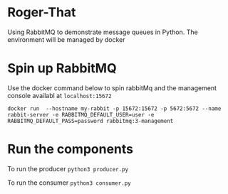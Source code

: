 # Roger-That
Using RabbitMQ to demonstrate message queues in Python. The environment will be managed by docker

# Spin up RabbitMQ
Use the docker command below to spin rabbitMq and the management console availabl at `localhost:15672`


```
docker run  --hostname my-rabbit -p 15672:15672 -p 5672:5672 --name rabbit-server -e RABBITMQ_DEFAULT_USER=user -e RABBITMQ_DEFAULT_PASS=password rabbitmq:3-management
```

# Run the components
To run the producer `python3 producer.py`

To run the consumer `python3 consumer.py`